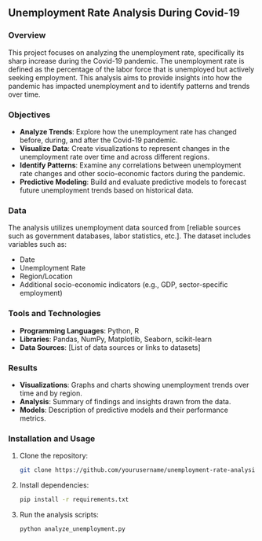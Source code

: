 

## Unemployment Rate Analysis During Covid-19

### Overview

This project focuses on analyzing the unemployment rate, specifically its sharp increase during the Covid-19 pandemic. The unemployment rate is defined as the percentage of the labor force that is unemployed but actively seeking employment. This analysis aims to provide insights into how the pandemic has impacted unemployment and to identify patterns and trends over time.

### Objectives

- **Analyze Trends**: Explore how the unemployment rate has changed before, during, and after the Covid-19 pandemic.
- **Visualize Data**: Create visualizations to represent changes in the unemployment rate over time and across different regions.
- **Identify Patterns**: Examine any correlations between unemployment rate changes and other socio-economic factors during the pandemic.
- **Predictive Modeling**: Build and evaluate predictive models to forecast future unemployment trends based on historical data.

### Data

The analysis utilizes unemployment data sourced from [reliable sources such as government databases, labor statistics, etc.]. The dataset includes variables such as:

- Date
- Unemployment Rate
- Region/Location
- Additional socio-economic indicators (e.g., GDP, sector-specific employment)

### Tools and Technologies

- **Programming Languages**: Python, R
- **Libraries**: Pandas, NumPy, Matplotlib, Seaborn, scikit-learn
- **Data Sources**: [List of data sources or links to datasets]

### Results

- **Visualizations**: Graphs and charts showing unemployment trends over time and by region.
- **Analysis**: Summary of findings and insights drawn from the data.
- **Models**: Description of predictive models and their performance metrics.

### Installation and Usage

1. Clone the repository:
   ```bash
   git clone https://github.com/yourusername/unemployment-rate-analysis.git
   ```
2. Install dependencies:
   ```bash
   pip install -r requirements.txt
   ```
3. Run the analysis scripts:
   ```bash
   python analyze_unemployment.py
   ```


